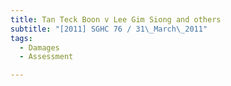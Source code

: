 ```yaml
---
title: Tan Teck Boon v Lee Gim Siong and others 
subtitle: "[2011] SGHC 76 / 31\_March\_2011"
tags:
  - Damages
  - Assessment

---
```


